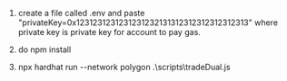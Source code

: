 1. create a file called .env and paste "privateKey=0x1231231231231231232131312312312312312313" where private key is private key for account to pay gas.

2. do npm install

3. npx hardhat run --network polygon .\scripts\tradeDual.js